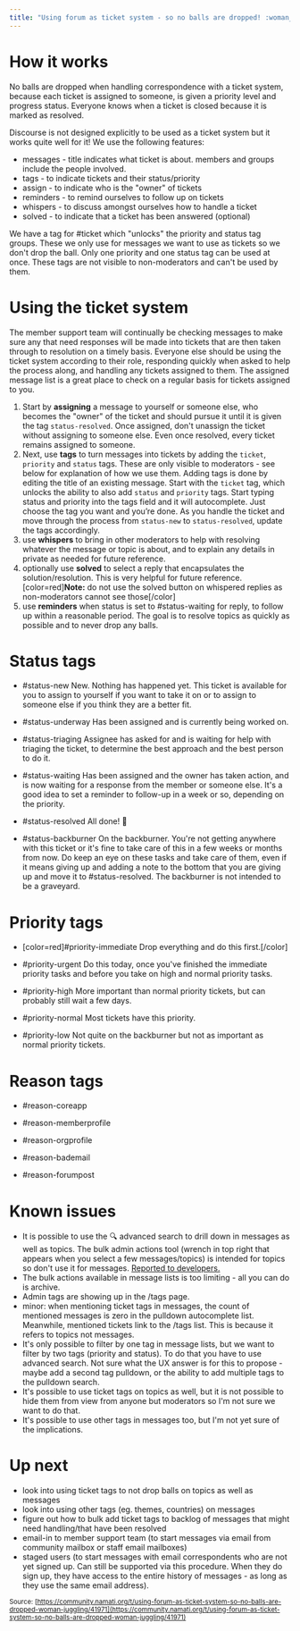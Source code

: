 ```yaml
---
title: "Using forum as ticket system - so no balls are dropped! :woman_juggling:"
---
```


# How it works

No balls are dropped when handling correspondence with a ticket system, because each ticket is assigned to someone, is given a priority level and progress status. Everyone knows when a ticket is closed because it is marked as resolved. 

Discourse is not designed explicitly to be used as a ticket system but it works quite well for it! We use the following features: 

- messages - title indicates what ticket is about. members and groups include the people involved. 
- tags - to indicate tickets and their status/priority
- assign - to indicate who is the "owner" of tickets
- reminders - to remind ourselves to follow up on tickets 
- whispers - to discuss amongst ourselves how to handle a ticket
- solved - to indicate that a ticket has been answered (optional) 

We have a tag for #ticket which "unlocks" the priority and status tag groups. These we only use for messages we want to use as tickets so we don't drop the ball. Only one priority and one status tag can be used at once. These tags are not visible to non-moderators and can't be used by them. 

# Using the ticket system

The member support team will continually be checking messages to make sure any that need responses will be made into tickets that are then taken through to resolution on a timely basis. Everyone else should be using the ticket system according to their role, responding quickly when asked to help the process along, and handling any tickets assigned to them. The assigned message list is a great place to check on a regular basis for tickets assigned to you. 

1. Start by **assigning** a message to yourself or someone else, who becomes the "owner" of the ticket and should pursue it until it is given the tag `status-resolved`. Once assigned, don't unassign the ticket without assigning to someone else. Even once resolved, every ticket remains assigned to someone.  
2. Next, use **tags** to turn messages into tickets by adding the `ticket`, `priority` and `status` tags. These are only visible to moderators - see below for explanation of how we use them. Adding tags is done by editing the title of an existing message. Start with the `ticket` tag, which unlocks the ability to also add `status` and `priority` tags. Start typing status and priority into the tags field and it will autocomplete. Just choose the tag you want and you’re done.  As you handle the ticket and move through the process from `status-new` to `status-resolved`, update the tags accordingly. 
3. use **whispers** to bring in other moderators to help with resolving whatever the message or topic is about, and to explain any details in private as needed for future reference. 
4. optionally use **solved** to select a reply that encapsulates the solution/resolution. This is very helpful for future reference. [color=red]**Note:** do not use the solved button on whispered replies as non-moderators cannot see those[/color]
5. use **reminders** when status is set to #status-waiting for reply, to follow up within a reasonable period.  The goal is to resolve topics as quickly as possible and to never drop any balls. 

# Status tags

- #status-new New. Nothing has happened yet. This ticket is available for you to assign to yourself if you want to take it on or to assign to someone else if you think they are a better fit.  

- #status-underway Has been assigned and is currently being worked on.  
 
- #status-triaging Assignee has asked for and is waiting for help with triaging the ticket, to determine the best approach and the best person to do it. 
 
- #status-waiting Has been assigned and the owner has taken action, and is now waiting for a response from the member or someone else. It's a good idea to set a reminder to follow-up in a week or so, depending on the priority. 

- #status-resolved  All done! :rocket: 

- #status-backburner On the backburner. You're not getting anywhere with this ticket or it's fine to take care of this in a few weeks or months from now. Do keep an eye on these tasks and take care of them, even if it means giving up and adding a note to the bottom that you are giving up and move it to #status-resolved. The backburner is not intended to be a graveyard.  

# Priority tags

- [color=red]#priority-immediate Drop everything and do this first.[/color]

- #priority-urgent Do this today, once you've finished the immediate priority tasks and before you take on high and normal priority tasks. 

- #priority-high More important than normal priority tickets, but can probably still wait a few days. 

- #priority-normal Most tickets have this priority. 

- #priority-low Not quite on the backburner but not as important as normal priority tickets.

# Reason tags

- #reason-coreapp 

- #reason-memberprofile

- #reason-orgprofile

- #reason-bademail

- #reason-forumpost     

# Known issues 

- It is possible to use the :mag: advanced search to drill down in messages as well as topics. The bulk admin actions tool (wrench in top right that appears when you select a few messages/topics) is intended for topics so don't use it for messages. [Reported to developers.](https://meta.discourse.org/t/advanced-search-and-admin-bulk-update-options-dont-make-sense-for-messages/53730?u=tobiaseigen) 
- The bulk actions available in message lists is too limiting - all you can do is archive. 
- Admin tags are showing up in the /tags page. 
- minor: when mentioning ticket tags in messages, the count of mentioned messages is zero in the pulldown autocomplete list. Meanwhile, mentioned tickets link to the /tags list. This is because it refers to topics not messages. 
- It's only possible to filter by one tag in message lists, but we want to filter by two tags (priority and status). To do that you have to use advanced search. Not sure what the UX answer is for this to propose - maybe add a second tag pulldown, or the ability to add multiple tags to the pulldown search. 
- It's possible to use ticket tags on topics as well, but it is not possible to hide them from view from anyone but moderators so I'm not sure we want to do that. 
- It's possible to use other tags in messages too, but I'm not yet sure of the implications. 

# Up next

- look into using ticket tags to not drop balls on topics as well as messages 
- look into using other tags (eg. themes, countries) on messages 
- figure out how to bulk add ticket tags to backlog of messages that might need handling/that have been resolved
- email-in to member support team (to start messages via email from community mailbox or staff email mailboxes) 
- staged users (to start messages with email correspondents who are not yet signed up. Can still be supported via this procedure. When they do sign up, they have access to the entire history of messages - as long as they use the same email address).

<small class="documentation-source">Source: [https://community.namati.org/t/using-forum-as-ticket-system-so-no-balls-are-dropped-woman-juggling/41971](https://community.namati.org/t/using-forum-as-ticket-system-so-no-balls-are-dropped-woman-juggling/41971)</small>
